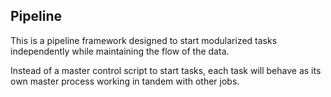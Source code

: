 ## Pipeline

This is a pipeline framework designed to start modularized tasks independently while maintaining the flow of the data.

Instead of a master control script to start tasks, each task will behave as its own master process working in tandem with other jobs.


